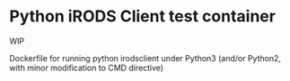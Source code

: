 # Python iRODS Client test container

WIP

Dockerfile for running python irodsclient under Python3 
  (and/or Python2, with minor modification to CMD directive)
